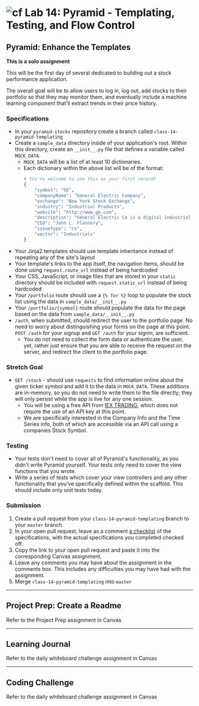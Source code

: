 # ![cf](http://i.imgur.com/7v5ASc8.png) Lab 14: Pyramid - Templating, Testing, and Flow Control

## Pyramid: Enhance the Templates

**This is a solo assignment**

This will be the first day of several dedicated to building out a stock performance application.

The overall goal will be to allow users to log in, log out, add stocks to their portfolio so that they may monitor them, and eventually include a machine learning component that'll extract trends in their price history.

### Specifications

- In your `pyramid-stocks` repository create a branch called `class-14-pyramid-templating`
- Create a `sample_data` directory inside of your application's root. Within this directory, create an `__init__.py` file that defines a variable called `MOCK_DATA`.
    + `MOCK_DATA` will be a list of at least 10 dictionaries.
    + Each dictionary within the above list will be of the format:
        ```python
        # You're welcome to use this as your first record!
        {
            "symbol": "GE",
            "companyName": "General Electric Company",
            "exchange": "New York Stock Exchange",
            "industry": "Industrial Products",
            "website": "http://www.ge.com",
            "description": "General Electric Co is a digital industrial company. It operates in various segments, including power and water, oil and gas, energy management, aviation, healthcare, transportation, appliances and lighting, and more.",
            "CEO": "John L. Flannery",
            "issueType": "cs",
            "sector": "Industrials"
        }
        ```
- Your Jinja2 templates should use template inheritance instead of repeating any of the site's layout
- Your template's links to the app itself, the navigation items, should be done using `request.route_url` instead of being hardcoded
- Your CSS, JavaScript, or image files that are stored in your `static` directory should be included with `request.static_url` instead of being hardcoded
- Your `/portfolio` route should use a `{% for %}` loop to populate the stock list using the data in `sample_data/__init__.py`
- Your `/portfolio/{symbol}` route should populate the data for the page based on the data from `sample_data/__init__.py`
- `/auth`, when submitted, should redirect the user to the portfolio page. No need to worry about distinguishing your forms on the page at this point. `POST /auth` for your signup and `GET /auth` for your signin, are sufficient.
    - You do not need to collect the form data or authenticate the user, yet, rather just ensure that you are able to receive the request on the server, and redirect the client to the portfolio page.

### Stretch Goal
- `GET /stock` - should use `requests` to find information online about the given ticker symbol and add it to the data in `MOCK_DATA`. These additions are in-memory, so you do not need to write them to the file directly; they will only persist while the app is live for any one session.
    - You will be using a free API from [IEX TRADING](https://iextrading.com/developer/docs), which does not require the use of an API key at this point.
    - We are specifically interested in the Company Info and the Time Series info, both of which are accessible via an API call using a companies Stock Symbol.

### Testing
- Your tests don't need to cover all of Pyramid's functionality, as you didn't write Pyramid yourself. Your tests only need to cover the view functions that you wrote.
- Write a series of tests which cover your view controllers and any other functionality that you've specifically defined within the scaffold. This should include only unit tests today.


### Submission

1. Create a pull request from your `class-14-pyramid-templating` branch to your `master` branch.
2. In your open pull request, leave as a comment [a checklist](https://github.com/blog/1825-task-lists-in-all-markdown-documents) of the specifications, with the actual specifications you completed checked off.
3. Copy the link to your open pull request and paste it into the corresponding Canvas assignment.
4. Leave any comments you may have about the assignment in the comments box. This includes any difficulties you may have had with the assignment.
5. Merge `class-14-pyramid-templating` into `master`

---

## Project Prep: Create a Readme
Refer to the Project Prep assignment in Canvas

---

## Learning Journal
Refer to the daily whiteboard challenge assignment in Canvas

---

## Coding Challenge
Refer to the daily whiteboard challenge assignment in Canvas

